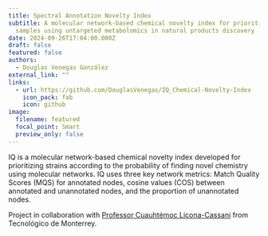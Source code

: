 ```yaml
---
title: Spectral Annotation Novelty Index
subtitle: A molecular network-based chemical novelty index for prioritizing
  samples using untargeted metabolomics in natural products discovery
date: 2024-09-26T17:04:00.000Z
draft: false
featured: false
authors:
  - Douglas Venegas González
external_link: ""
links:
  - url: https://github.com/DouglasVenegas/IQ_Chemical-Novelty-Index
    icon_pack: fab
    icon: github
image:
  filename: featured
  focal_point: Smart
  preview_only: false
---
```

IQ is a molecular network-based chemical novelty index developed for prioritizing strains according to the probability of finding novel chemistry using molecular networks. IQ uses three key network metrics: Match Quality Scores (MQS) for annotated nodes, cosine values (COS) between annotated and unannotated nodes, and the proportion of unannotated nodes.

Project in collaboration with [Professor Cuauhtémoc Licona-Cassani](https://research.tec.mx/vivo-tec/display/PID_312560) from Tecnológico de Monterrey.
